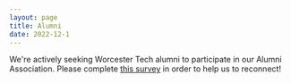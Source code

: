 ```yaml
---
layout: page
title: Alumni
date: 2022-12-1
---
```


We're actively seeking Worcester Tech alumni to participate in our Alumni Association. Please complete [this survey](https://docs.google.com/forms/d/e/1FAIpQLSd2OLEKfrttRJkNRBiI9ZeDOPBLjbKiqHtgL-RPctcUzpl9Bg/viewform) in order to help us to reconnect!

